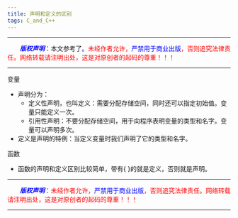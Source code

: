 ```yaml
---
title: 声明和定义的区别
tags: C_and_C++
---
```


------

&emsp;&emsp;<font color=blue>**_版权声明_**</font>：本文参考了<font color=blue>。</font><font color=red>未经作者允许，<font color=blue>严禁用于商业出版</font>，否则追究法律责任。网络转载请注明出处，这是对原创者的起码的尊重！！！</font>

------
变量
* 声明分为：
  * 定义性声明，也叫定义：需要分配存储空间，同时还可以指定初始值。变量只能定义一次。
  * 引用性声明：不要分配存储空间，用于向程序表明变量的类型和名字。变量可以声明多次。
* 定义是声明的特例：当定义变量时我们声明了它的类型和名字。		
  	 
函数
*  函数的声明和定义区别比较简单，带有{ }的就是定义，否则就是声明。

------

&emsp;&emsp;<font color=blue>**_版权声明_**</font>：<font color=red>未经作者允许，<font color=blue>严禁用于商业出版</font>，否则追究法律责任。网络转载请注明出处，这是对原创者的起码的尊重！！！</font>

------